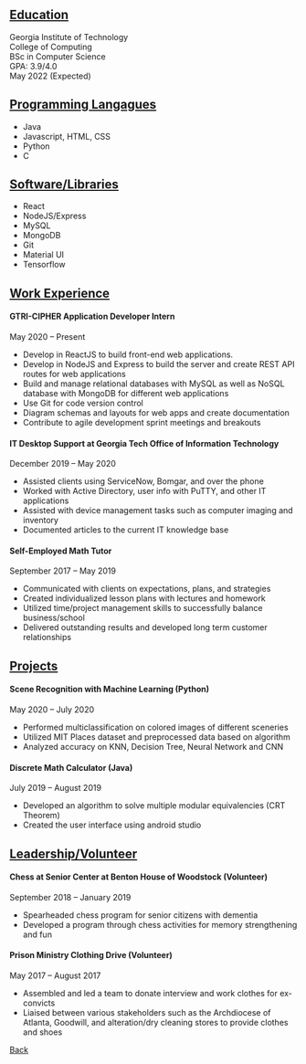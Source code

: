 ## <ins>Education</ins>

Georgia Institute of Technology <br/>
College of Computing <br/>
BSc in Computer Science<br/>
GPA: 3.9/4.0<br/>
May 2022 (Expected) <br/>

## <ins>Programming Langagues</ins>
* Java
* Javascript, HTML, CSS
* Python
* C

## <ins>Software/Libraries<ins>
* React
* NodeJS/Express
* MySQL
* MongoDB
* Git
* Material UI
* Tensorflow

## <ins>Work Experience</ins>
#### GTRI-CIPHER Application Developer Intern <br/>
May 2020 – Present
* Develop in ReactJS to build front-end web applications.
* Develop in NodeJS and Express to build the server and create REST API routes for web applications
* Build and manage relational databases with MySQL as well as NoSQL database with MongoDB for different web applications
* Use Git for code version control
* Diagram schemas and layouts for web apps and create documentation
* Contribute to agile development sprint meetings and breakouts <br/>

#### IT Desktop Support at Georgia Tech Office of Information Technology <br/>
December 2019 – May 2020
* Assisted clients using ServiceNow, Bomgar, and over the phone
* Worked with Active Directory, user info with PuTTY, and other IT applications
* Assisted with device management tasks such as computer imaging and inventory
* Documented articles to the current IT knowledge base <br/>

#### Self-Employed Math Tutor <br/>
September 2017 – May 2019 
* Communicated with clients on expectations, plans, and strategies
* Created individualized lesson plans with lectures and homework
* Utilized time/project management skills to successfully balance business/school
* Delivered outstanding results and developed long term customer relationships <br/>

## <ins>Projects</ins>

#### Scene Recognition with Machine Learning (Python) <br/>

May 2020 – July 2020
* Performed multiclassification on colored images of different sceneries
* Utilized MIT Places dataset and preprocessed data based on algorithm
* Analyzed accuracy on KNN, Decision Tree, Neural Network and CNN <br/>

#### Discrete Math Calculator (Java) <br/>

July 2019 – August 2019
* Developed an algorithm to solve multiple modular equivalencies (CRT Theorem)
* Created the user interface using android studio

## <ins>Leadership/Volunteer</ins>
#### Chess at Senior Center at Benton House of Woodstock (Volunteer) <br/>
September 2018 – January 2019
* Spearheaded chess program for senior citizens with dementia
* Developed a program through chess activities for memory strengthening and fun

#### Prison Ministry Clothing Drive (Volunteer) <br/>
May 2017 – August 2017
* Assembled and led a team to donate interview and work clothes for ex-convicts
* Liaised between various stakeholders such as the Archdiocese of Atlanta, Goodwill,
and alteration/dry cleaning stores to provide clothes and shoes 

[Back](/)
